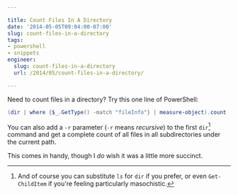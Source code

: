 ```yaml
---

title: Count Files In A Directory
date: '2014-05-05T09:04:00-07:00'
slug: count-files-in-a-directory
tags:
- powershell
- snippets
engineer:
  slug: count-files-in-a-directory
  url: /2014/05/count-files-in-a-directory/

---
```


Need to count files in a directory? Try this one line of PowerShell:

```powershell
(dir | where {$_.GetType() -match "fileInfo"} | measure-object).count
```

You can also add a `-r` parameter (`-r` means *recursive*) to the first `dir`[^1] command and get a complete count of all files in all subdirectories under the current path.

This comes in handy, though I *do* wish it was a little more succinct.


[^1]: And of course you can substitute `ls` for `dir` if you prefer, or even `Get-ChildItem` if you're feeling particularly masochistic.
